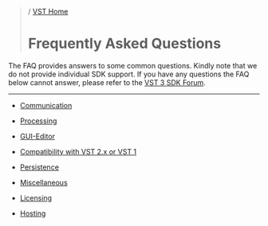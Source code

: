 >/ [VST Home](../)
>
># Frequently Asked Questions

The FAQ provides answers to some common questions. Kindly note that we do not provide individual SDK support. If you have any questions the FAQ below cannot answer, please refer to the [VST 3 SDK Forum](../Forum/Index.md).

---

- [Communication](../FAQ/Communication.md)

- [Processing](../FAQ/Processing.md)

- [GUI-Editor](../FAQ/GUI+Editor.md)

- [Compatibility with VST 2.x or VST 1](../FAQ/Compatibility+with+VST+2.x+or+VST+1.md)

- [Persistence](../FAQ/Persistence.md)

- [Miscellaneous](../FAQ/Miscellaneous.md)

- [Licensing](../FAQ/Licensing.md)

- [Hosting](../FAQ/Hosting.md)
